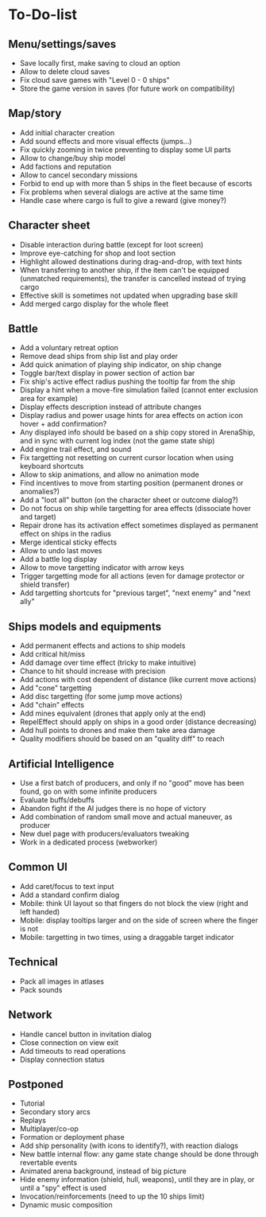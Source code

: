 To-Do-list
==========

Menu/settings/saves
-------------------

* Save locally first, make saving to cloud an option
* Allow to delete cloud saves
* Fix cloud save games with "Level 0 - 0 ships"
* Store the game version in saves (for future work on compatibility)

Map/story
---------

* Add initial character creation
* Add sound effects and more visual effects (jumps...)
* Fix quickly zooming in twice preventing to display some UI parts
* Allow to change/buy ship model
* Add factions and reputation
* Allow to cancel secondary missions
* Forbid to end up with more than 5 ships in the fleet because of escorts
* Fix problems when several dialogs are active at the same time
* Handle case where cargo is full to give a reward (give money?)

Character sheet
---------------

* Disable interaction during battle (except for loot screen)
* Improve eye-catching for shop and loot section
* Highlight allowed destinations during drag-and-drop, with text hints
* When transferring to another ship, if the item can't be equipped (unmatched requirements), the transfer is cancelled instead of trying cargo
* Effective skill is sometimes not updated when upgrading base skill
* Add merged cargo display for the whole fleet

Battle
------

* Add a voluntary retreat option
* Remove dead ships from ship list and play order
* Add quick animation of playing ship indicator, on ship change
* Toggle bar/text display in power section of action bar
* Fix ship's active effect radius pushing the tooltip far from the ship
* Display a hint when a move-fire simulation failed (cannot enter exclusion area for example)
* Display effects description instead of attribute changes
* Display radius and power usage hints for area effects on action icon hover + add confirmation?
* Any displayed info should be based on a ship copy stored in ArenaShip, and in sync with current log index (not the game state ship)
* Add engine trail effect, and sound
* Fix targetting not resetting on current cursor location when using keyboard shortcuts
* Allow to skip animations, and allow no animation mode
* Find incentives to move from starting position (permanent drones or anomalies?)
* Add a "loot all" button (on the character sheet or outcome dialog?)
* Do not focus on ship while targetting for area effects (dissociate hover and target)
* Repair drone has its activation effect sometimes displayed as permanent effect on ships in the radius
* Merge identical sticky effects
* Allow to undo last moves
* Add a battle log display
* Allow to move targetting indicator with arrow keys
* Trigger targetting mode for all actions (even for damage protector or shield transfer)
* Add targetting shortcuts for "previous target", "next enemy" and "next ally"

Ships models and equipments
---------------------------

* Add permanent effects and actions to ship models
* Add critical hit/miss
* Add damage over time effect (tricky to make intuitive)
* Chance to hit should increase with precision
* Add actions with cost dependent of distance (like current move actions)
* Add "cone" targetting
* Add disc targetting (for some jump move actions)
* Add "chain" effects
* Add mines equivalent (drones that apply only at the end)
* RepelEffect should apply on ships in a good order (distance decreasing)
* Add hull points to drones and make them take area damage
* Quality modifiers should be based on an "quality diff" to reach

Artificial Intelligence
-----------------------

* Use a first batch of producers, and only if no "good" move has been found, go on with some infinite producers
* Evaluate buffs/debuffs
* Abandon fight if the AI judges there is no hope of victory
* Add combination of random small move and actual maneuver, as producer
* New duel page with producers/evaluators tweaking
* Work in a dedicated process (webworker)

Common UI
---------

* Add caret/focus to text input
* Add a standard confirm dialog
* Mobile: think UI layout so that fingers do not block the view (right and left handed)
* Mobile: display tooltips larger and on the side of screen where the finger is not
* Mobile: targetting in two times, using a draggable target indicator

Technical
---------

* Pack all images in atlases
* Pack sounds

Network
-------

* Handle cancel button in invitation dialog
* Close connection on view exit
* Add timeouts to read operations
* Display connection status

Postponed
---------

* Tutorial
* Secondary story arcs
* Replays
* Multiplayer/co-op
* Formation or deployment phase
* Add ship personality (with icons to identify?), with reaction dialogs
* New battle internal flow: any game state change should be done through revertable events
* Animated arena background, instead of big picture
* Hide enemy information (shield, hull, weapons), until they are in play, or until a "spy" effect is used
* Invocation/reinforcements (need to up the 10 ships limit)
* Dynamic music composition
